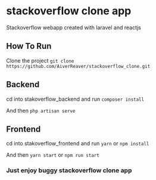 # stackoverflow clone app

Stackoverflow webapp created with laravel and reactjs

## How To Run

Clone the project `git clone https://github.com/AiverReaver/stackoverflow_clone.git`

## Backend

cd into stakoverflow_backend and run
`composer install`

And then
`php artisan serve`

## Frontend

cd into stakoverflow_frontend and run
`yarn` or `npm install`

And then
`yarn start` or `npm run start`

### Just enjoy buggy stackoverflow clone app
